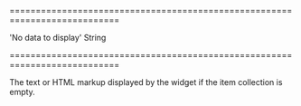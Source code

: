 <!--**
/*-------------------------------------------
    Auto-generated file. Do not modify.
-------------------------------------------

**-->
===========================================================================
<!--default-->'No data to display'<!--/default-->
<!--type-->String<!--/type-->
===========================================================================

<!--shortDescription-->
The text or HTML markup displayed by the widget if the item collection is empty.
<!--/shortDescription-->

<!--fullDescription-->

<!--/fullDescription-->